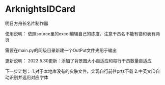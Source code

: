 # ArknightsIDCard
明日方舟长名片制作器

使用说明：
依照source里的excel编辑自己的练度，注意干员名不能有错和表有两页

需要在main.py的同级目录新建一个OutPut文件夹用于输出

更新说明：
2022.5.30更新：添加了背景图大小自适应和每行干员数量自适应

下一步计划：
1.对于本地库没有的皮肤文件，实现自行前往prts下载
2.中英文ID自动识别并选用对应字体
